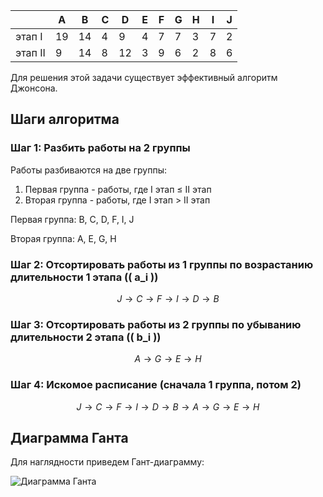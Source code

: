 |       | A  | B  | C  | D  | E  | F  | G  | H  | I  | J  |
|-------|----|----|----|----|----|----|----|----|----|----|
| этап I  | 19 | 14 | 4  | 9  | 4  | 7 | 7  | 3  | 7  | 2 |
| этап II | 9 | 14 | 8  | 12 | 3  | 9  | 6  | 2  | 8  | 6  |

Для решения этой задачи существует эффективный алгоритм Джонсона.

## Шаги алгоритма

### Шаг 1: Разбить работы на 2 группы

Работы разбиваются на две группы:
1. Первая группа - работы, где  I этап ≤ II этап
2. Вторая группа - работы, где I этап > II этап

Первая группа: B, C, D, F, I, J

Вторая группа: A, E, G, H 

### Шаг 2: Отсортировать работы из 1 группы по возрастанию длительности 1 этапа (\( a_i \))

$$ J \rightarrow C \rightarrow F \rightarrow I \rightarrow D \rightarrow B $$

### Шаг 3: Отсортировать работы из 2 группы по убыванию длительности 2 этапа (\( b_i \))

$$ A \rightarrow G \rightarrow E \rightarrow H $$

### Шаг 4: Искомое расписание (сначала 1 группа, потом 2)

$$ J \rightarrow C \rightarrow F \rightarrow I \rightarrow D \rightarrow B \rightarrow A \rightarrow G \rightarrow E \rightarrow H $$

## Диаграмма Ганта

Для наглядности приведем Гант-диаграмму:

![Диаграмма Ганта](https://i.ibb.co/1sSXxzM/2024-12-18-142715.png)

